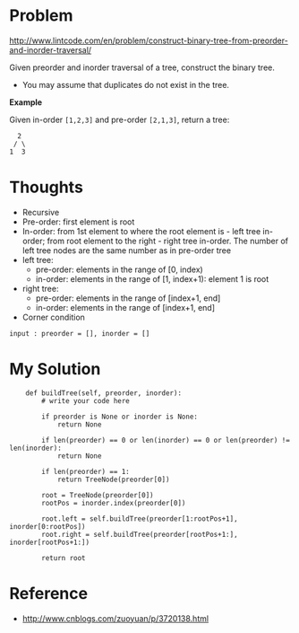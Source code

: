 # Problem

http://www.lintcode.com/en/problem/construct-binary-tree-from-preorder-and-inorder-traversal/

Given preorder and inorder traversal of a tree, construct the binary tree.

- You may assume that duplicates do not exist in the tree.

**Example**

Given in-order ```[1,2,3]``` and pre-order ```[2,1,3]```, return a tree:

```
  2
 / \ 
1  3
```

# Thoughts

- Recursive
- Pre-order: first element is root
- In-order: from 1st element to where the root element is - left tree in-order; from root element to the right - right tree in-order. The number of left tree nodes are the same number as in pre-order tree
- left tree:
  - pre-order: elements in the range of  [0, index)
  - in-order: elements in the range of [1, index+1): element 1 is root
- right tree:
  - pre-order: elements in the range of [index+1, end]
  - in-order: elements in the range of [index+1, end]
- Corner condition

```
input : preorder = [], inorder = [] 
```

# My Solution

```
    def buildTree(self, preorder, inorder):
        # write your code here
        
        if preorder is None or inorder is None:
            return None
        
        if len(preorder) == 0 or len(inorder) == 0 or len(preorder) != len(inorder):
            return None
        
        if len(preorder) == 1:
            return TreeNode(preorder[0])
        
        root = TreeNode(preorder[0])
        rootPos = inorder.index(preorder[0])
        
        root.left = self.buildTree(preorder[1:rootPos+1], inorder[0:rootPos])
        root.right = self.buildTree(preorder[rootPos+1:], inorder[rootPos+1:])
        
        return root

```

# Reference

- http://www.cnblogs.com/zuoyuan/p/3720138.html

